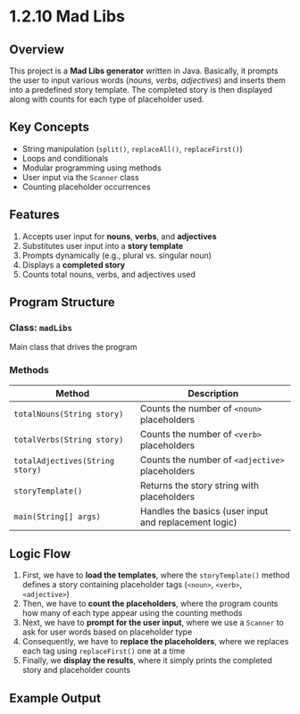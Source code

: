 # 1.2.10 Mad Libs 
  
## Overview

This project is a **Mad Libs generator** written in Java. Basically, it prompts the user to input various words (*nouns, verbs, adjectives*) and inserts them into a predefined story template. The completed story is then displayed along with counts for each type of placeholder used.

## Key Concepts
- String manipulation (`split()`, `replaceAll()`, `replaceFirst()`)
- Loops and conditionals
- Modular programming using methods
- User input via the `Scanner` class
- Counting placeholder occurrences

## Features

1) Accepts user input for **nouns**, **verbs**, and **adjectives**  
2) Substitutes user input into a **story template**  
3) Prompts dynamically (e.g., plural vs. singular noun)  
4) Displays a **completed story**  
5) Counts total nouns, verbs, and adjectives used  

## Program Structure

### **Class:** `madLibs`
Main class that drives the program 

### **Methods**
| Method | Description |
|--------|--------------|
| `totalNouns(String story)` | Counts the number of `<noun>` placeholders |
| `totalVerbs(String story)` | Counts the number of `<verb>` placeholders |
| `totalAdjectives(String story)` | Counts the number of `<adjective>` placeholders |
| `storyTemplate()` | Returns the story string with placeholders |
| `main(String[] args)` | Handles the basics (user input and replacement logic) |

## Logic Flow

1. First, we have to **load the templates**, where the `storyTemplate()` method defines a story containing placeholder tags (`<noun>`, `<verb>`, `<adjective>`)
2. Then, we have to **count the placeholders**, where the program counts how many of each type appear using the counting methods 
3. Next, we have to **prompt for the user input**, where we use a `Scanner` to ask for user words based on placeholder type
4. Consequently, we have to **replace the placeholders**, where we replaces each tag using `replaceFirst()` one at a time  
5. Finally, we **display the results**, where it simply prints the completed story and placeholder counts

## Example Output

